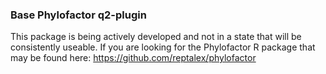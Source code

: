 ### Base Phylofactor q2-plugin
This package is being actively developed and not in a state that will be
consistently useable. If you are looking for the Phylofactor R package that may
be found here: https://github.com/reptalex/phylofactor





